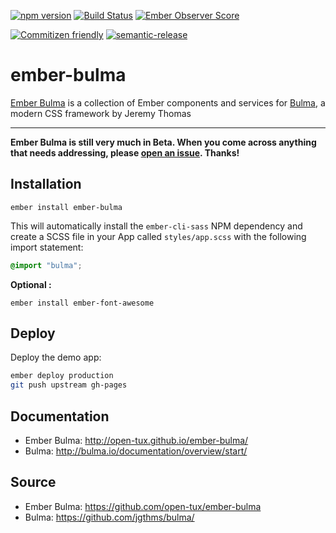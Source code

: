 [![npm version](https://badge.fury.io/js/ember-bulma.svg)](https://badge.fury.io/js/ember-bulma)
[![Build Status](https://travis-ci.org/open-tux/ember-bulma.svg?branch=master)](https://travis-ci.org/open-tux/ember-bulma)
[![Ember Observer Score](http://emberobserver.com/badges/ember-bulma.svg)](https://emberobserver.com/addons/ember-bulma)

[![Commitizen friendly](https://img.shields.io/badge/commitizen-friendly-brightgreen.svg)](http://commitizen.github.io/cz-cli/)
[![semantic-release](https://img.shields.io/badge/%20%20%F0%9F%93%A6%F0%9F%9A%80-semantic--release-e10079.svg)](https://github.com/semantic-release/semantic-release)

# ember-bulma

[Ember Bulma](http://open-tux.github.io/ember-bulma/) is a collection of Ember components and services for [Bulma](https://github.com/jgthms/bulma), a modern CSS framework by Jeremy Thomas

---

**Ember Bulma is still very much in Beta. When you come across anything that needs addressing, please [open an issue](https://github.com/open-tux/ember-bulma/issues). Thanks!**


## Installation
```
ember install ember-bulma
```

This will automatically install the `ember-cli-sass` NPM dependency and create a SCSS file in your App called `styles/app.scss` with the following import statement:
```scss
@import "bulma";
```

**Optional :**
```
ember install ember-font-awesome
```

## Deploy

Deploy the demo app:

```sh
ember deploy production
git push upstream gh-pages
```


## Documentation

- Ember Bulma: <http://open-tux.github.io/ember-bulma/>
- Bulma: <http://bulma.io/documentation/overview/start/>


## Source

- Ember Bulma: <https://github.com/open-tux/ember-bulma>
- Bulma: <https://github.com/jgthms/bulma/>
